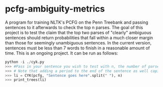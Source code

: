 # pcfg-ambiguity-metrics
A program for training NLTK's PCFG on the Penn Treebank and passing sentences to it afterwards to check the top n parses. The goal of this project is to test the claim that the top two parses of "clearly" ambiguous sentences should return probabilities that fall within a much closer margin than those for seemingly unambiguous sentences. 
In the current version, sentences must be less than 7 words to finish in a reasonable amount of time. This is an ongoing project.
It can be run as follows:

```python
python -i ./cyk.py 
>>> #Pass in your sentence you wish to test with n, the number of parses you want
>>> # Note that adding a period to the end of the sentence as well capitalization affect the outputted parse
>>> li = CYK(pcfg, "Sentence goes here".split(" "), n) 
>>> print_trees(li)
```
